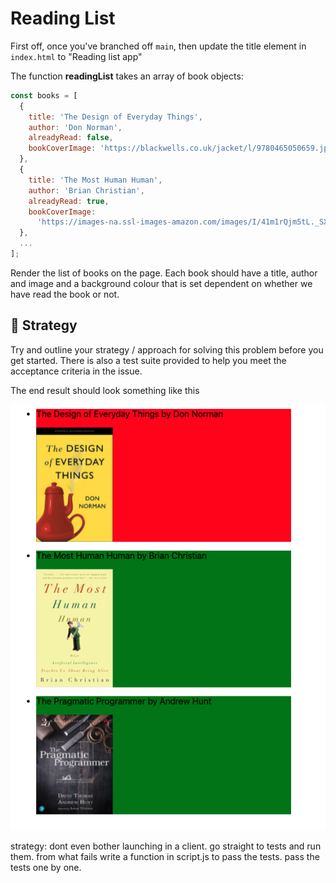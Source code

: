# Reading List

First off, once you've branched off `main`, then update the title element in `index.html` to "Reading list app"

The function **readingList** takes an array of book objects:

```js
const books = [
  {
    title: 'The Design of Everyday Things',
    author: 'Don Norman',
    alreadyRead: false,
    bookCoverImage: 'https://blackwells.co.uk/jacket/l/9780465050659.jpg',
  },
  {
    title: 'The Most Human Human',
    author: 'Brian Christian',
    alreadyRead: true,
    bookCoverImage:
      'https://images-na.ssl-images-amazon.com/images/I/41m1rQjm5tL._SX322_BO1,204,203,200_.jpg',
  },
  ...
];
```

Render the list of books on the page. Each book should have a title, author and image and a background colour that is set dependent on whether we have read the book or not.

## 🧭 Strategy

Try and outline your strategy / approach for solving this problem before you get started. There is also a test suite provided to help you meet the acceptance criteria in the issue.

The end result should look something like this

![reading-list](reading-list.png)

strategy:
dont even bother launching in a client. go straight to tests and run them. from what fails write a function in script.js to pass the tests. pass the tests one by one. 
